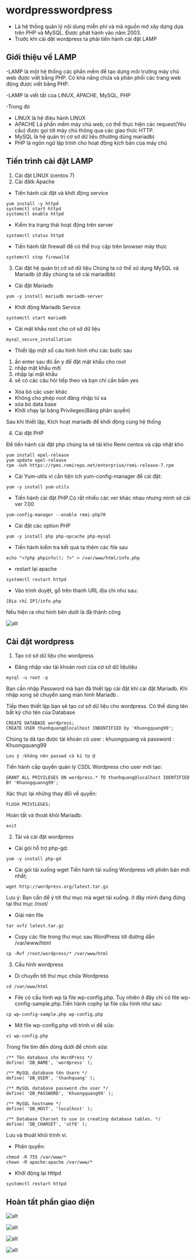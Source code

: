# wordpresswordpress
- Là hệ thống quản lý nội dung miễn phí và mã nguồn mở xây dựng dựa trên PHP và MySQL. Được phát hành vào năm 2003.
- Trước khi cài dặt wordpress ta phải tiến hành cài đặt LAMP
## Giới thiệu về LAMP
-LAMP là một hệ thống các phần mềm để tạo dựng môi trường máy chủ web được viết bằng PHP. Có khả năng chứa và phân phối các trang web động được viết bằng PHP.

-LAMP là viết tắt của LINUX, APACHE, MySQL, PHP

-Trong đó 
- LINUX là hệ đièu hành LINUX
- APACHE Là phần mềm máy chủ web, có thể thực hiện các request(Yêu cầu) được gọi tới máy chủ thông qua các giao thức HTTP.
- MySQL là hệ quản trị cơ sở dữ liệu (thường dùng mariadb)
- PHP là ngôn ngữ lập trình cho hoạt động kịch bản của máy chủ
## Tiến trình cài đặt LAMP
1. Cài đặt LINUX (centos 7)
2. Cài đătk Apache
- Tiến hành cài đặt và khởi động service
```
yum install -y httpd
systemctl start httpd
systemctl enable httpd
```
- Kiểm tra trạng thái hoạt động trên server
```
systemctl status httpd
```
- Tiến hành tắt firewall để có thể truy cập trên browser máy thực
```
systemctl stop firewalld
```
3. Cài đặt hệ quản trị cở sở dữ liệu
Chúng ta có thể sử dụng MySQL và Mariadb (ở đây chúng ta sẽ cài mariadbb)
- Cài đặt Mariadb
```
yum -y install mariadb mariadb-server
```
- Khởi động Mariadb Service
```
systemctl start mariadb
```
- Cài mật khẩu root cho cơ sở dữ liệu 
```
mysql_secure_installation
```
- Thiết lập một số cáu hinh hình như các bước sau
1. ấn enter sau đó ấn y để đặt mật khẩu cho root
2. nhập mật khẩu mới
3. nhập lại mật khẩu 
4. sẽ có các câu hỏi tiếp theo và bạn chỉ cần bấm yes
- Xóa bỏ các user khác
- Không cho phép root đăng nhập từ xa
- xóa bỏ data base
- Khởi chạy lại bảng Privileges(Bảng phân quyền)

Sau khi thiết lập, Kích hoạt mariadb để khởi động cùng hệ thống

4. Cài đặt PHP

Để tiến hành cài đặt php chúng ta sẽ tải kho Remi centos và cập nhật kho
```
yum install epel-release
yum update epel-release
rpm -Uvh https://rpms.remirepo.net/enterprise/remi-release-7.rpm
```
- Cài Yum-utils vì cần tiện ích yum-config-manager để cài đặt:
```
yum -y install yum-utils
```
- Tiến hành cài đặt PHP.Có rất nhiều các ver khác nhau nhưng mình sẽ cài ver 7.00
```
yum-config-manager --enable remi-php70
```
- Cài đặt các option PHP
```
yum -y install php php-opcache php-mysql
```
- Tiến hành kiểm tra kết quả ta thêm các file sau
```
echo "<?php phpinfo(); ?>" > /var/www/html/info.php
```
- restart lại apache
```
systemctl restart httpd
```
- Vào trình duyệt, gỗ trên thanh URL địa chỉ như sau:
```
[Địa chỉ IP]/info.php
```
Nếu hiện ra như hình bên dưới là đã thành công

![alt](/images/Screenshot_3.png)

## Cài đặt wordpress
1. Tạo cơ sở dữ liệu cho wordpress 
- Đăng nhập vào tài khoản root của cơ sở dữ liệuliệu
```
mysql -u root -p
```
Bạn cần nhập Password mà bạn đã thiết lạp cài đặt khi cài đặt Mariadb. Khi nhập xong sẽ chuyển sang màn hình Mariadb .

Tiếp theo thiết lập bạn sẽ tạo cơ sở dữ liệu cho wordpress. Có thể dùng tên bất kỳ cho tên của Database
```
CREATE DATABASE wordpress;
CREATE USER thanhquang@localhost INDENTIFIED by 'Khuongquang99';
```
Chúng ta dã tạo được tài khoản có user : khuongquang và password : Khuongquang99

`Lưu ý :không nên passwd có kí tự @`

Tiến hành cấp quyền quản lý CSDL Wordpress cho user mới tạo:
```
GRANT ALL PRIVILEGES ON wordpress.* TO thanhquang@localhost IDENTIFIED BY 'Khuongquanng99';
```
Xác thực lại những thay đổi về quyền:
```
FLUSH PRIVILEGES;
```
Hoàn tất và thoát khỏi Mariadb:
```
exit
```
2. Tải và cài đặt wordpress

- Cài gói hỗ trợ php-gd:
```
yum -y install php-gd
```
- Cài gói tải xuống wget Tiến hành tải xuống Wordpress với phiên bản mới nhất;
```
wget http://wordpress.org/latest.tar.gz
```
Lưu ý: Bạn cần để ý tới thư mục mà wget tải xuống. ở đây mình đang đứng tại thư mục /root/
- Giải nén file
```
tar xvfz latest.tar.gz
```
- Copy các file trong thư mục sau WordPress tới đường dẫn /var/www/html
```
cp -Rvf /root/wordpress/* /var/www/html
```
3. Cấu hình wordpress

- Di chuyển tới thư mục chứa Wordpress
``` 
cd /var/www/html
```
- File có cấu hình wp là file wp-config.php. Tuy nhiên ở đây chỉ có file wp-config-sample.php.Tiến hành cophy lại file cấu hình như sau:
```
cp wp-config-sample.php wp-config.php
```
- Mở file wp-config.php với trình vi để sửa:
```
vi wp-config.php
```
Trong file tìm đến dòng dưới để chỉnh sửa:

```
/** Tên database cho WordPress */
define( 'DB_NAME', 'wordpress' );

/** MySQL database tên Usern */
define( 'DB_USER', 'thanhquang' );

/** MySQL database password cho user */
define( 'DB_PASSWORD', 'Khuongquang99' );

/** MySQL hostname */
define( 'DB_HOST', 'localhost' );

/** Database Charset to use in creating database tables. */
define( 'DB_CHARSET', 'utf8' );
```
Lưu và thoát khỏi trình vi.
- Phân quyền:
```
chmod -R 755 /var/www/*
chown -R apache:apache /var/www/*
```
- Khởi động lại Httpd
```
systemctl restart httpd
```
## Hoàn tất phần giao diện


![alt](/images/Screenshot_4.png)


![alt](/images/Screenshot_5.png)


![alt](/images/Screenshot_6.png)


![alt](/images/Screenshot_7.png)